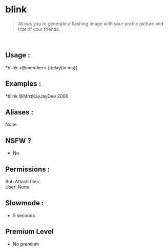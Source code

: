 # blink

> Allows you to generate a flashing image with your profile picture and that of your friends.

<br>

## Usage :

*blink <@member>  [delay(in ms)]

## Examples :

*blink @Mr¤KayJayDee 2000

## Aliases :

None

## NSFW ?

- No

## Permissions :

Bot: Attach files
<br>
User: None

## Slowmode :

- 5 seconds

## Premium Level

- No premium